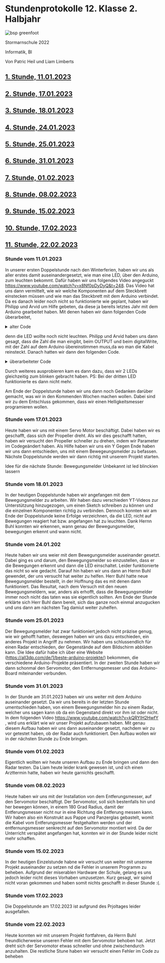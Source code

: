 # Stundenprotokolle 12. Klasse 2. Halbjahr

![bsp greenfoot](Desktop/Arduino_Projekt/Bilder/Stormarnschule_Github.jpg "Stormarnschule")

Stormarnschule 2022

Informatik, Bl

Von Patric Heil und Liam Limberts

## [1. Stunde, 11.01.2023](#1)
## [2. Stunde, 17.01.2023](#2)
## [3. Stunde, 18.01.2023](#3)
## [4. Stunde, 24.01.2023](#4)
## [5. Stunde, 25.01.2023](#5)
## [6. Stunde, 31.01.2023](#6)
## [7. Stunde, 01.02.2023](#7)
## [8. Stunde, 08.02.2023](#8)
## [9. Stunde, 15.02.2023](#9)
## [10. Stunde, 17.02.2023](#10)
## [11. Stunde, 22.02.2023](#11)


### <a name="1"></a> Stunde vom 11.01.2023

In unserer ersten Doppelstunde nach den Winterferien, haben wir uns als aller erstes damit auseinandergesetzt, wie man eine LED, über den Arduino, zum leuchten bekommt. Dafür haben wir uns folgendes Video angeguckt https://www.youtube.com/watch?v=x8Nf0pDyDyQ&t=248. Das Video hat uns dann vermittelt, wie wir welche Komponenten auf dem Steckbrett einstecken müssen und wie man das Steckbrett mit dem Arduino verbindet. Da es danach leider noch nicht so funktionierte wie geplant, haben wir Philipp und Arvid um Hilfe gebeten, da diese ja bereits letztes Jahr mit dem Arduino gearbeitet haben. Mit denen haben wir dann folgenden Code überarbeitet,

<details>
<summary> alter Code </summary>
  
#### void setup() {

####  pinMode(8, OUTPUT);
#### }

#### void loop() {
#### digitalWrite(8, HIGH);
####  delay(1000);
#### digitalWrite(8, LOW);
#### delay(1000);
#### }
  
</details>

denn die LED wollte noch nicht leuchten. Philipp und Arvid haben uns dann gesagt, dass die Zahl die man eingibt, beim OUTPUT und beim digitalWrite, mit der Zahl auf dem Arduino übereinstimmen muss,da wo man die Kabel reinsteckt. Danach hatten wir dann den folgenden Code.

<details>
<summary> überarbeiteter Code </summary>
  
#### void setup() {

####  pinMode(13, OUTPUT);
#### }

#### void loop() {
#### digitalWrite(13, HIGH);
#### delay(1000);
####  digitalWrite(13, LOW);
#### delay(1000);
#### }
  
</details>

Durch weiteres ausprobieren kam es dann dazu, dass wir 2 LEDs gleichzeitig zum blinken gebracht haben.
PS: Bei der dritten LED funktionierte es dann nicht mehr.

Am Ende der Doppelstunde haben wir uns dann noch Gedanken darüber gemacht, was wir in den Kommenden Wochen machen wollen. Dabei sind wir zu dem Entschluss gekommen, dass wir einen Helligkeitsmesser programieren wollen.

### <a name="2"></a> Stunde vom 17.01.2023
Heute haben wir uns mit einem Servo Motor beschäftigt. Dabei haben wir es geschafft, dass sich der Propeller dreht. Als wir dies geschafft hatten, haben wir versucht den Propeller schneller zu drehen, indem wir Parameter im Codegeändert haben. Als Hilfe haben wir uns ein Y Gegen Ende haben wir uns dann entschieden, uns mit einem Bewegeungsmelder zu befassen. Nächste Doppelstunde werden wir dann richtig mit unserem Projekt starten. 



Idee für die nächste Stunde: Bewegungsmelder
Unbekannt ist led blinckien lassern

### <a name="3"></a> Stunde vom 18.01.2023

In der heutigen Doppelstunde haben wir angefangen mit dem Bewegungsmelder zu arbeiten. Wir haben dazu verschieden YT-Videos zur Unterstützung hinzugezogen, um einen Sketch schreiben zu können und die einzelnen Komponenten richtig zu verbinden. Dennoch konnten wir am Ende der Doppelstunde keine Erfolge verzeichnen, da die LED, nicht auf Bewegungen reagiert hat bzw. angefangen hat zu leuchten. Dank Hernn Buhl konnten wir erkennen, wann genau der Bewegungsmelder, bewegungen erkennt und wann nicht.

### <a name="4"></a> Stunde vom 24.01.202

Heute haben wir uns weier mit dem Bewegungsmelder auseinander gesetzt. Dabei ging es und darum, den Bewegungsmelder so einzustellen, dass er die Bewegungen erkennt und dann die LED einschaltet. Leider funktionierte das nicht so wie gedacht. Darauf hin haben wir uns dann an Hernn Buhl gewendet, der uns versucht hat weiter zu helfen. Herr Buhl hatte neue Bewegungsmelder bestellt, in der Hoffnung das es mit denen dann funktioniert. Das Resultat, nach dem Versuch mit den neuen Bewegungsmeldern, war, anders als erhofft, dass die Bewegungsmelder immer noch nicht das taten was sie eigentlich sollten. Am Ende der Stunde erklärte sich Herr Buhl dann bereit, sich das ganze noch einmal anzugucken und uns dann am nächsten Tag damiut weiter zuhelfen. 

### <a name="5"></a> Stunde vom 25.01.2023

Der Bewegungsmelder hat zwar funktioniert,jedoch nicht präzise genug, wie wir gehofft hatten, deswegen haben wir uns dazu entschieden, ein anderes Projekt in Angriff zu nehmen. Wir haben uns schlussendlich für einen Radar entschieden, der Gegenstände auf dem Bildschirm abbilden kann. Die Idee dafür habe ich über eine Website (https://all3dp.com/de/1/beste-arduino-projekte/) bekommen, die verschiedene Arduino-Projekte präsentiert. In der zweiten Stunde haben wir dann schonmal den Servomotor, den Entfernungsmesser und das Arduino-Board miteinander verbunden.

### <a name="6"></a> Stunde vom 31.01.2023

In der Stunde am 31.01.2023 haben wir uns weiter mit dem Arduino auseinander gesetzt. Da wir uns bereits in der letzten Stunde umentschieden haben, von einem Bewegungsmelder hin zu einem Radar, welcher uns sagen kann ob da ein Gegenstand direkt vor ihm ist oder nicht. In dem folgenden Video https://www.youtube.com/watch?v=kQRYIH2HwfY , wird uns erklärt wie wir unser Projekt aufzubauen haben. Mit genau diesem Aufbau haben wir uns dann auseinander gesetzt, nachdem wir zu vor getestet haben, ob der Radar auch funktioniert. Den Aufbau wollen wir in der nächsten Stunde zu Ende bringen.

### <a name="7"></a> Stunde vom 01.02.2023

Eigentlich wollten wir heute unseren Aufbau zu Ende bringen und dann den Radar testen. Da Liam heute leider krank gewesen ist, und ich einen Arzttermin hatte, haben wir heute garnichts geschafft.

### <a name="8"></a> Stunde vom 08.02.2023
Heute haben wir uns mit der Installation von dem Entferungsmesser, auf den Servomotor beschäftigt. Der Servomotor, soll sich bestenfalls hin und her bewegen können, in einem 180 Grad Radius, damit der Entferungsmesser nicht nur in eine Richtung die Entferung messen kann. Wir haben also ein Konstrukt aus Pappe und Panzerglas gebastelt, womit die Kabel vom Entferungsmesser festgehalten werden und der entfernungsmesser senkrecht auf den Servomotor montiert wird. Da der Unterricht verspätet angefangen hat, konnten wir in der Stunde leider nicht mehr schaffen.

### <a name="9"></a> Stunde vom 15.02.2023
In der heutigen Einzelstunde habne wir versucht usn weiter mit unserme Projekt auseinander zu setzen nd die Fehler in unserem Programm zu beheben. Aufgrund der miserablen Hardware der Schule, gelang es uns jedoch leider nicht dieses Vorhaben umzusetzen. Kurz gesagt, wir spind nicht voran gekommen und haben somit nichts geschafft in dieser Stunde :(. 

### <a name="10"></a> Stunde vom 17.02.2023
Die Doppelstunde am 17.02.2023 ist aufgrund des Prjoltages leider ausgefallen.

### <a name="11"></a> Stunde vom 22.02.2023
Heute konnten wir mit unserem Projekt fortfahren, da Herrn Buhl freundlicherweise unseren Fehler mit dem Servomotor behoben hat. Jetzt dreht sich der Servomotor etwas schneller und ohne zwischendurch anzuhalten. Die restliche Stune haben wir versucht einen Fehler im Code zu beheben


